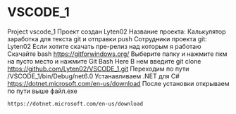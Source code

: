 # VSCODE_1
Project vscode_1
Проект создан Lyten02
Название проекта: Калькулятор заработка для текста git и отправки push
Сотрудники проекта git: Lyten02
Если хотите скачать пре-релиз над которым я работаю
Скачайте
bash https://gitforwindows.org/
Выберите папку и нажмите пкм на пусто место и нажмите
Git Bash Here
В нем введите git clone https://github.com/Lyten02/VSCODE_1.git
Переходим по пути /VSCODE_1/bin/Debug/net6.0
Устанавливаем .NET для C#
https://dotnet.microsoft.com/en-us/download
После установки открываем по пути выше файл.exe
```nginx
https://dotnet.microsoft.com/en-us/download
```
